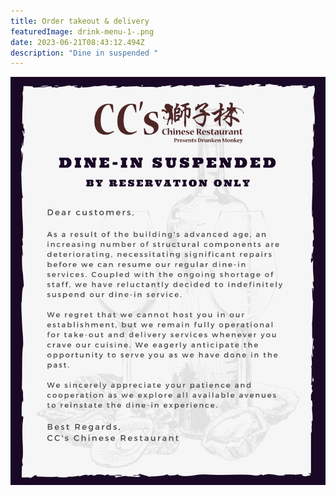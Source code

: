 ```yaml
---
title: Order takeout & delivery
featuredImage: drink-menu-1-.png
date: 2023-06-21T08:43:12.494Z
description: "Dine in suspended "
---
```

![](drink-menu-1-.png)